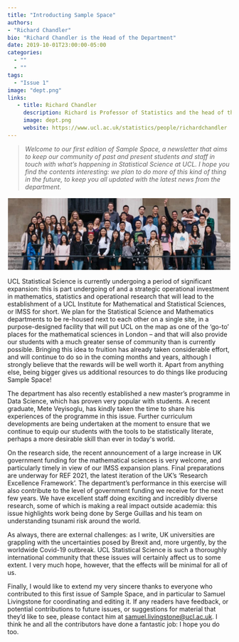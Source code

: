 ```yaml
---
title: "Introducting Sample Space"
authors: 
- "Richard Chandler"
bio: "Richard Chandler is the Head of the Department"
date: 2019-10-01T23:00:00-05:00
categories:
  - ""
  - ""
tags:
  - "Issue 1"
image: "dept.png" 
links: 
   - title: Richard Chandler
     description: Richard is Professor of Statistics and the head of the department (for the term 2016-2021)
     image: dept.png
     website: https://www.ucl.ac.uk/statistics/people/richardchandler
---
```


> *Welcome to our first edition of Sample Space, a newsletter that aims to keep our community
of past and present students and staff in touch with what’s happening in Statistical Science
at UCL. I hope you find the contents interesting: we plan to do more of this kind of thing
in the future, to keep you all updated with the latest news from the department.*

![A bunch of people in the department](dept.png)

UCL Statistical Science is currently undergoing a period of significant expansion: this is part undergoing of and a strategic operational investment in mathematics, statistics and operational research that will lead to the establishment of a UCL Institute for Mathematical and Statistical Sciences, or IMSS for short. We plan for the Statistical Science and Mathematics departments to be re-housed next to each other on a single site, in a purpose-designed facility that will put UCL on the map as one of the ‘go-to’ places for the mathematical sciences in London – and that will also provide our students with a much greater sense of community than is currently possible. Bringing this idea to fruition has already taken considerable effort, and will continue
to do so in the coming months and years, although I strongly believe that the rewards will be well worth it. Apart from anything else, being bigger gives us additional resources to do things like producing Sample Space! 

The department has also recently established a new master’s programme in Data Science, which has proven very popular with students. A recent graduate, Mete Veyisoglu, has kindly taken the time to share his experiences of the programme in this issue. Further curriculum developments are being undertaken at the moment to ensure that we continue to equip our students with the tools to be statistically literate, perhaps a more desirable skill than ever in today's world.

On the research side, the recent announcement of a large increase in UK government funding for the mathematical sciences is very welcome, and particularly timely in view of our IMSS expansion plans. Final preparations are underway for REF 2021, the latest iteration of the UK’s ‘Research Excellence Framework’.
The department’s performance in this exercise will also contribute to the level of government funding we receive for the next few years. We have excellent staff doing exciting and incredibly diverse research, some of which is making a real impact outside academia: this issue highlights work being done by Serge Guillas and his team on understanding tsunami risk around the world. 

As always, there are external challenges: as I write, UK universities are grappling with the uncertainties posed by Brexit and, more urgently, by the worldwide Covid-19 outbreak. UCL Statistical Science is such a thoroughly international community that these issues will certainly affect us to some extent. I very much hope, however, that the effects will be minimal for all of us. 

Finally, I would like to extend my very sincere thanks to everyone who contributed to this first issue of Sample Space, and in particular to Samuel Livingstone for coordinating and editing it. If any readers have feedback, or potential contributions to future issues, or suggestions for material that they’d like to see, please contact him at [samuel.livingstone@ucl.ac.uk](mailto:samuel.livingstone@ucl.ac.uk). I think he and all the contributors have done a fantastic job: I hope you do too.


 
